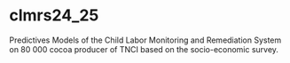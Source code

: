 # clmrs24_25
Predictives Models of the Child Labor Monitoring and Remediation System on 80 000 cocoa producer of TNCI based on the socio-economic survey.
